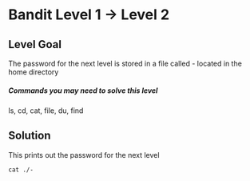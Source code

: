 
# Bandit Level 1 → Level 2
## Level Goal

The password for the next level is stored in a file called - located in the home directory
##### Commands you may need to solve this level
ls, cd, cat, file, du, find

## Solution

This prints out the password for the next level
```
cat ./-
```
